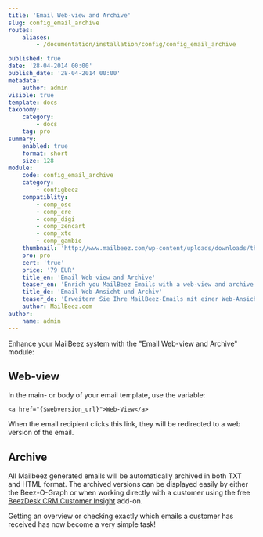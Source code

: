 ```yaml
---
title: 'Email Web-view and Archive'
slug: config_email_archive
routes:
    aliases:
        - /documentation/installation/config/config_email_archive

published: true
date: '28-04-2014 00:00'
publish_date: '28-04-2014 00:00'
metadata:
    author: admin
visible: true
template: docs
taxonomy:
    category:
        - docs
    tag: pro
summary:
    enabled: true
    format: short
    size: 128
module:
    code: config_email_archive
    category:
        - configbeez
    compatiblity:
        - comp_osc
        - comp_cre
        - comp_digi
        - comp_zencart
        - comp_xtc
        - comp_gambio
    thumbnail: 'http://www.mailbeez.com/wp-content/uploads/downloads/thumbnails/2014/04/icon_32.png'
    pro: pro
    cert: 'true'
    price: '79 EUR'
    title_en: 'Email Web-view and Archive'
    teaser_en: 'Enrich you MailBeez Emails with a web-view and archive them'
    title_de: 'Email Web-Ansicht und Archiv' 
    teaser_de: 'Erweitern Sie Ihre MailBeez-Emails mit einer Web-Ansicht und archivieren Sie diese.'
    author: MailBeez.com
author:
    name: admin
---
```


Enhance your MailBeez system with the "Email Web-view and Archive" module:

## Web-view

In the main- or body of your email template, use the variable:

```
<a href="{$webversion_url}">Web-View</a>
```


 When the email recipient clicks this link, they will be redirected to a web version of the email.

## Archive

All Mailbeez generated emails will be automatically archived in both TXT and HTML format. The archived versions can be displayed easily by either the Beez-O-Graph or when working directly with a customer using the free [BeezDesk CRM Customer Insight](/documentation/configbeez/config_customer_insight/) add-on. 

Getting an overview or checking exactly which emails a customer has received has now become a very simple task!

